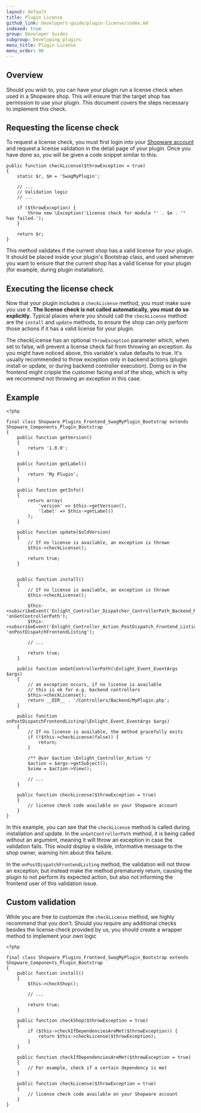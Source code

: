 ```yaml
---
layout: default
title: Plugin License
github_link: developers-guide/plugin-license/index.md
indexed: true
group: Developer Guides
subgroup: Developing plugins
menu_title: Plugin License
menu_order: 90
---
```


<div class="toc-list"></div>

## Overview

Should you wish to, you can have your plugin run a license check when used in a Shopware shop. This will ensure that the target shop has permission to use your plugin. This document covers the steps necessary to implement this check.

## Requesting the license check

To request a license check, you must first login into your [Shopware account](http://account.shopware.com) and request a license validation in the detail page of your plugin. Once you have done so, you will be given a code snippet similar to this:

```
public function checkLicense($throwException = true)
{
    static $r, $m = 'SwagMyPlugin';

    // ...
    // Validation logic
    // ...

    if ($throwException) {
        throw new \Exception('License check for module "' . $m . '" has failed.');
    }

    return $r;
}
```

This method validates if the current shop has a valid license for your plugin. It should be placed inside your plugin's Bootstrap class, and used whenever you want to ensure that the current shop has a valid license for your plugin (for example, during plugin installation).

## Executing the license check

Now that your plugin includes a `checkLicense` method, you must make sure you use it. **The license check is not called automatically, you must do so explicitly.** Typical places where you should call the `checkLicense` method are the `install` and `update` methods, to ensure the shop can only perform those actions if it has a valid license for your plugin.

The checkLicense has an optional `throwException` parameter which, when set to false, will prevent a license check fail from throwing an exception. As you might have noticed above, this variable's value defaults to true. It's usually recommended to throw exception only in backend actions (plugin install or update, or during backend controller execution). Doing so in the frontend might cripple the customer facing end of the shop, which is why we recommend not throwing an exception in this case.

## Example

```
<?php

final class Shopware_Plugins_Frontend_SwagMyPlugin_Bootstrap extends Shopware_Components_Plugin_Bootstrap
{
    public function getVersion()
    {
        return '1.0.0';
    }

    public function getLabel()
    {
        return 'My Plugin';
    }

    public function getInfo()
    {
        return array(
            'version' => $this->getVersion(),
            'label' => $this->getLabel()
        );
    }

    public function update($oldVersion)
    {
        // If no license is available, an exception is thrown
        $this->checkLicense();

        return true;
    }


    public function install()
    {
        // If no license is available, an exception is thrown
        $this->checkLicense();

        $this->subscribeEvent('Enlight_Controller_Dispatcher_ControllerPath_Backend_MyPlugin', 'onGetControllerPath');
        $this->subscribeEvent('Enlight_Controller_Action_PostDispatch_Frontend_Listing', 'onPostDispatchFrontendListing');

        // ...

        return true;
    }

    public function onGetControllerPath(\Enlight_Event_EventArgs $args)
    {
        // an exception occurs, if no license is available
        // this is ok for e.g. backend controllers
        $this->checkLicense();
        return __DIR__ . '/Controllers/Backend/MyPlugin.php';
    }

    public function onPostDispatchFrontendListing(\Enlight_Event_EventArgs $args)
    {
        // If no license is available, the method gracefully exits
        if (!$this->checkLicense(false)) {
            return;
        }

        /** @var $action \Enlight_Controller_Action */
        $action = $args->getSubject();
        $view = $action->View();

        // ...
    }

    public function checkLicense($throwException = true)
    {
        // license check code available on your Shopware account
    }
}
```

In this example, you can see that the `checkLicense` method is called during installation and update. In the `onGetControllerPath` method, it is being called without an argument, meaning it will throw an exception in case the validation fails. This would display a visible, informative message to the shop owner, warning him about this failure.

In the `onPostDispatchFrontendListing` method, the validation will not throw an exception, but instead make the method prematurely return, causing the plugin to not perform its expected action, but also not informing the frontend user of this validation issue.

## Custom validation

While you are free to customize the `checkLicense` method, we highly recommend that you don't. Should you require any additional checks besides the license check provided by us, you should create a wrapper method to implement your own logic

```
<?php

final class Shopware_Plugins_Frontend_SwagMyPlugin_Bootstrap extends Shopware_Components_Plugin_Bootstrap
{
    public function install()
    {
        $this->checkShop();

        // ...

        return true;
    }

    public function checkShop($throwException = true)
    {
        if ($this->checkIfDependenciesAreMet($throwException)) {
            return $this->checkLicense($throwException);
        }
    }

    public function checkIfDependenciesAreMet($throwException = true)
    {
        // For example, check if a certain dependency is met
    }

    public function checkLicense($throwException = true)
    {
        // license check code available on your Shopware account
    }
}
```
